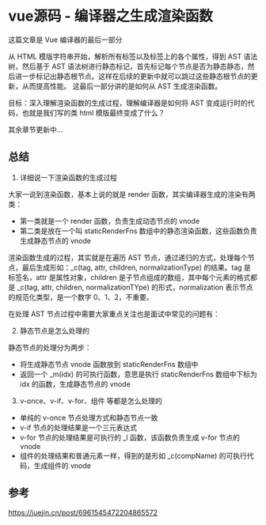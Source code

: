 # vue源码 - 编译器之生成渲染函数

这篇文章是 Vue 编译器的最后一部分

从 HTML 模版字符串开始，解析所有标签以及标签上的各个属性，得到 AST 语法树，然后基于 AST 语法树进行静态标记，首先标记每个节点是否为静态静态，然后进一步标记出静态根节点。这样在后续的更新中就可以跳过这些静态根节点的更新，从而提高性能。
这最后一部分讲的是如何从 AST 生成渲染函数。

目标：深入理解渲染函数的生成过程，理解编译器是如何将 AST 变成运行时的代码，也就是我们写的类 html 模版最终变成了什么？

其余章节更新中...

## 总结

1. 详细说一下渲染函数的生成过程

大家一说到渲染函数，基本上说的就是 render 函数，其实编译器生成的渲染有两类：

- 第一类就是一个 render 函数，负责生成动态节点的 vnode
- 第二类是放在一个叫 staticRenderFns 数组中的静态渲染函数，这些函数负责生成静态节点的 vnode

渲染函数生成的过程，其实就是在遍历 AST 节点，通过递归的方式，处理每个节点，最后生成形如：_c(tag, attr, children, normalizationType) 的结果。tag 是标签名，attr 是属性对象，children 是子节点组成的数组，其中每个元素的格式都是 _c(tag, attr, children, normalizationTYpe) 的形式，normalization 表示节点的规范化类型，是一个数字 0、1、2，不重要。

在处理 AST 节点过程中需要大家重点关注也是面试中常见的问题有：

2. 静态节点是怎么处理的

静态节点的处理分为两步：

- 将生成静态节点 vnode 函数放到 staticRenderFns 数组中
- 返回一个 _m(idx) 的可执行函数，意思是执行 staticRenderFns 数组中下标为 idx 的函数，生成静态节点的 vnode

3. v-once、v-if、v-for、组件 等都是怎么处理的

- 单纯的 v-once 节点处理方式和静态节点一致
- v-if 节点的处理结果是一个三元表达式
- v-for 节点的处理结果是可执行的 _l 函数，该函数负责生成 v-for 节点的 vnode
- 组件的处理结果和普通元素一样，得到的是形如 _c(compName) 的可执行代码，生成组件的 vnode

## 参考

https://juejin.cn/post/6961545472204865572
